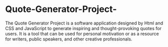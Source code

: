 # Quote-Generator-Project-
The Quote Generator Project is a software application designed by Html and CSS and JavaScript to generate inspiring and thought-provoking quotes for users. It is a tool that can be used for personal motivation or as a resource for writers, public speakers, and other creative professionals.
